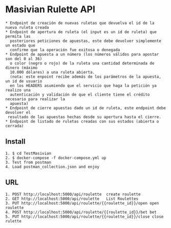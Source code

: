# Masivian Rulette API
    * Endpoint de creación de nuevas ruletas que devuelva el id de la nueva ruleta creada
    * Endpoint de apertura de ruleta (el input es un id de ruleta) que permita las
      posteriores peticiones de apuestas, este debe devolver simplemente un estado que
      confirme que la operación fue exitosa o denegada
    * Endpoint de apuesta a un número (los números válidos para apostar son del 0 al 36)
      o color (negro o rojo) de la ruleta una cantidad determinada de dinero (máximo
      10.000 dólares) a una ruleta abierta.
      (nota: este enpoint recibe además de los parámetros de la apuesta, un id de usuario
      en los HEADERS asumiendo que el servicio que haga la petición ya realizo una
      autenticación y validación de que el cliente tiene el crédito necesario para realizar la
      apuesta)
    * Endpoint de cierre apuestas dado un id de ruleta, este endpoint debe devolver el
     resultado de las apuestas hechas desde su apertura hasta el cierre.
    * Endpoint de listado de ruletas creadas con sus estados (abierta o cerrada)
## Install 
    1. $ cd TestMasivian
    2. $ docker-compose -f docker-compose.yml up
    3. Test from postman
    4. Load postman_collection.json and enjoy
    
## URL
    1. POST http://localhost:5000/api/roulette  create roulette
    2. GET http://localhost:5000/api/roulette   List Roulettes
    3. PUT http://localhost:5000/api/roulette/{{roulette_id}}/open open roulette
    4. POST http://localhost:5000/api/roulette/{{roulette_id}}/bet bet
    5. PUT http://localhost:5000/api/roulette/{{roulette_id}}/close close rulette
